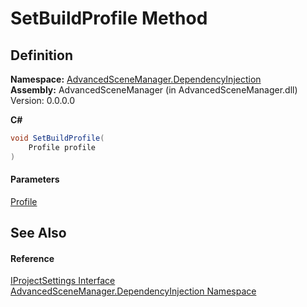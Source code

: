 # SetBuildProfile Method

## Definition

**Namespace:** [AdvancedSceneManager.DependencyInjection](N_AdvancedSceneManager_DependencyInjection.md)\
**Assembly:** AdvancedSceneManager (in AdvancedSceneManager.dll) Version: 0.0.0.0

**C#**

```c#
void SetBuildProfile(
	Profile profile
)
```

#### Parameters

&#x20; [Profile](T_AdvancedSceneManager_Models_Profile.md)&#x20;

## See Also

#### Reference

[IProjectSettings Interface](T_AdvancedSceneManager_DependencyInjection_IProjectSettings.md)\
[AdvancedSceneManager.DependencyInjection Namespace](N_AdvancedSceneManager_DependencyInjection.md)
